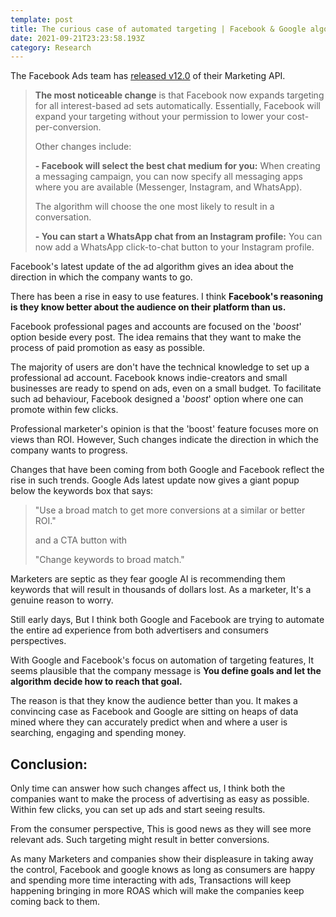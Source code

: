 ```yaml
---
template: post
title: The curious case of automated targeting | Facebook & Google algorithm update
date: 2021-09-21T23:23:58.193Z
category: Research
---
```

The Facebook Ads team has [released v12.0](https://developers.facebook.com/blog/post/2021/09/14/introducing-facebook-graph-api-v12-marketing-api-v12/) of their Marketing API.

> **The most noticeable change** is that Facebook now expands targeting for all interest-based ad sets automatically. Essentially, Facebook will expand your targeting without your permission to lower your cost-per-conversion. 
>
> Other changes include:
>
> **- Facebook will select the best chat medium for you:** When creating a messaging campaign, you can now specify all messaging apps where you are available (Messenger, Instagram, and WhatsApp).
>
> The algorithm will choose the one most likely to result in a conversation. 
>
> **- You can start a WhatsApp chat from an Instagram profile:** You can now add a WhatsApp click-to-chat button to your Instagram profile. 

Facebook's latest update of the ad algorithm gives an idea about the direction in which the company wants to go. 

There has been a rise in easy to use features. I think **Facebook's reasoning is they know better about the audience on their platform than us.**

Facebook professional pages and accounts are focused on the '*boost*' option beside every post. The idea remains that they want to make the process of paid promotion as easy as possible. 

The majority of users are don't have the technical knowledge to set up a professional ad account. Facebook knows indie-creators and small businesses are ready to spend on ads, even on a small budget. To facilitate such ad behaviour, Facebook designed a '*boost*' option where one can promote within few clicks.

Professional marketer's opinion is that the 'boost' feature focuses more on views than ROI. However, Such changes indicate the direction in which the company wants to progress.

Changes that have been coming from both Google and Facebook reflect the rise in such trends. Google Ads latest update now gives a giant popup below the keywords box that says:

> "Use a broad match to get more conversions at a similar or better ROI." 
>
> and a CTA button with 
>
> "Change keywords to broad match."

Marketers are septic as they fear google AI is recommending them keywords that will result in thousands of dollars lost. As a marketer, It's a genuine reason to worry.

Still early days, But I think both Google and Facebook are trying to automate the entire ad experience from both advertisers and consumers perspectives.

With Google and Facebook's focus on automation of targeting features, It seems plausible that the company message is **You define goals and let the algorithm decide how to reach that goal.**

The reason is that they know the audience better than you. It makes a convincing case as Facebook and Google are sitting on heaps of data mined where they can accurately predict when and where a user is searching, engaging and spending money.



## **Conclusion:**

Only time can answer how such changes affect us, I think both the companies want to make the process of advertising as easy as possible. Within few clicks, you can set up ads and start seeing results.

From the consumer perspective, This is good news as they will see more relevant ads. Such targeting might result in better conversions.

As many Marketers and companies show their displeasure in taking away the control, Facebook and google knows as long as consumers are happy and spending more time interacting with ads, Transactions will keep happening bringing in more ROAS which will make the companies keep coming back to them.